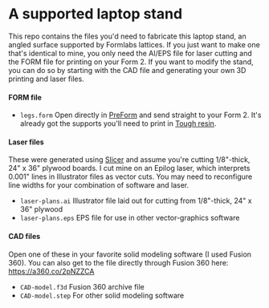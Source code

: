 # A supported laptop stand

This repo contains the files you'd need to fabricate this laptop stand, an angled surface supported by Formlabs lattices. If you just want to make one that's identical to mine, you only need the AI/EPS file for laser cutting and the FORM file for printing on your Form 2. If you want to modify the stand, you can do so by starting with the CAD file and generating your own 3D printing and laser files.

#### FORM file
* `legs.form` Open directly in [PreForm](https://formlabs.com/tools/preform/) and send straight to your Form 2. It's already got the supports you'll need to print in [Tough resin](https://formlabs.com/materials/engineering/#tough-overview).

#### Laser files
These were generated using [Slicer](https://apps.autodesk.com/FUSION/en/Detail/Index?id=8699194120463301363) and assume you're cutting 1/8"-thick, 24" x 36" plywood boards. I cut mine on an Epilog laser, which interprets 0.001" lines in Illustrator files as vector cuts. You may need to reconfigure line widths for your combination of software and laser.
* `laser-plans.ai` Illustrator file laid out for cutting from 1/8"-thick, 24" x 36" plywood
* `laser-plans.eps` EPS file for use in other vector-graphics software

#### CAD files
Open one of these in your favorite solid modeling software (I used Fusion 360). You can also get to the file directly through Fusion 360 here: https://a360.co/2pNZZCA
* `CAD-model.f3d` Fusion 360 archive file
* `CAD-model.step` For other solid modeling software
